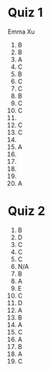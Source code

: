 # Quiz 1

Emma Xu

1. B
2. B
3. A
4. C 
5. B
6. C
7. C
8. B
9. C
10. C
11. 
12. C
13. C
14. 
15. A
16. 
17. 
18. 
19. 
20. A

# Quiz 2

1. B
2. D
3. C
4. C
5. C
6. N/A
7. B
8. A
9. E
10. C
11. D
12. A
13. B
14. A
15. C
16. A
17. B
18. A
19. C